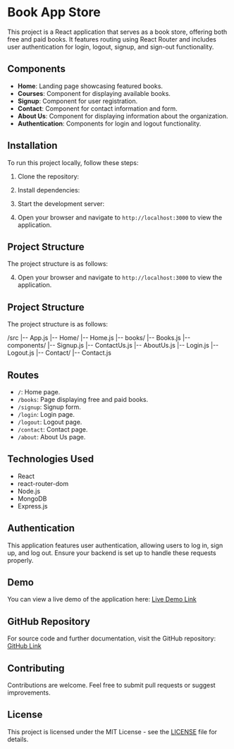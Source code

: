 # Book App Store

This project is a React application that serves as a book store, offering both free and paid books. It features routing using React Router and includes user authentication for login, logout, signup, and sign-out functionality.

## Components

- **Home**: Landing page showcasing featured books.
- **Courses**: Component for displaying available books.
- **Signup**: Component for user registration.
- **Contact**: Component for contact information and form.
- **About Us**: Component for displaying information about the organization.
- **Authentication**: Components for login and logout functionality.

## Installation

To run this project locally, follow these steps:

1. Clone the repository:


2. Install dependencies:


3. Start the development server:


4. Open your browser and navigate to `http://localhost:3000` to view the application.

## Project Structure

The project structure is as follows:


4. Open your browser and navigate to `http://localhost:3000` to view the application.

## Project Structure

The project structure is as follows:

/src |-- App.js |-- Home/ |-- Home.js |-- books/ |-- Books.js |-- components/ |-- Signup.js |-- ContactUs.js |-- AboutUs.js |-- Login.js |-- Logout.js |-- Contact/ |-- Contact.js


## Routes

- `/`: Home page.
- `/books`: Page displaying free and paid books.
- `/signup`: Signup form.
- `/login`: Login page.
- `/logout`: Logout page.
- `/contact`: Contact page.
- `/about`: About Us page.

## Technologies Used

- React
- react-router-dom
- Node.js
- MongoDB
- Express.js

## Authentication

This application features user authentication, allowing users to log in, sign up, and log out. Ensure your backend is set up to handle these requests properly.

## Demo

You can view a live demo of the application here: [Live Demo Link](<insert-demo-link>)

## GitHub Repository

For source code and further documentation, visit the GitHub repository: [GitHub Link](<insert-github-link](https://github.com/saqibahmed13/BookAppStore_.git>)

## Contributing

Contributions are welcome. Feel free to submit pull requests or suggest improvements.

## License

This project is licensed under the MIT License - see the [LICENSE](LICENSE) file for details.
